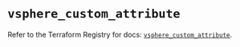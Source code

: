 # `vsphere_custom_attribute`

Refer to the Terraform Registry for docs: [`vsphere_custom_attribute`](https://registry.terraform.io/providers/hashicorp/vsphere/2.9.2/docs/resources/custom_attribute).
